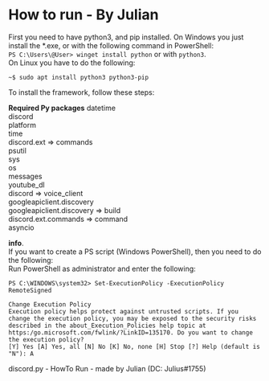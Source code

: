 # How to run - By Julian

First you need to have python3, and pip installed. On Windows you just install the *.exe, or with the following command in PowerShell:  
``PS C:\Users\@User> winget install python`` or with ``python3``.    
On Linux you have to do the following:

``~$ sudo apt install python3 python3-pip``

To install the framework, follow these steps:

**Required Py packages**
datetime  
discord  
platform  
time  
discord.ext => commands  
psutil  
sys  
os  
messages  
youtube_dl  
discord => voice_client  
googleapiclient.discovery  
googleapiclient.discovery => build  
discord.ext.commands => command  
asyncio  

**info**.  
If you want to create a PS script (Windows PowerShell), then you need to do the following:  
Run PowerShell as administrator and enter the following:

``PS C:\WINDOWS\system32> Set-ExecutionPolicy -ExecutionPolicy RemoteSigned``

``Change Execution Policy``  
``Execution policy helps protect against untrusted scripts. If you change the execution policy, you may be exposed to the security risks described in the about_Execution_Policies help topic at https:/go.microsoft.com/fwlink/?LinkID=135170. Do you want to change the execution policy?                                                                                                                                            [Y] Yes [A] Yes, all [N] No [K] No, none [H] Stop [?] Help (default is "N"): A
``  

discord.py - HowTo Run - made by Julian (DC: Julius#1755)
